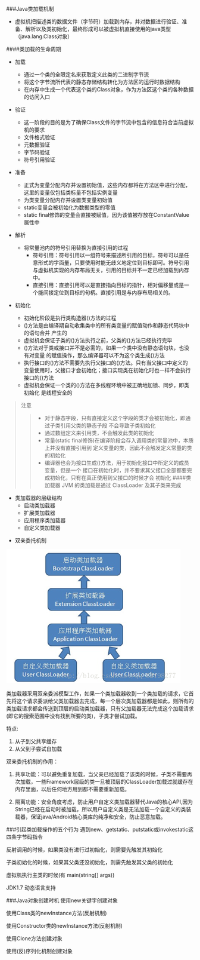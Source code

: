 ###Java类加载机制
- 虚拟机把描述类的数据文件（字节码）加载到内存，并对数据进行验证、准备、解析以及类初始化，最终形成可以被虚拟机直接使用的java类型（java.lang.Class对象）

####类加载的生命周期
* 加载
    * 通过一个类的全限定名来获取定义此类的二进制字节流
    * 将这个字节流所代表的静态存储结构转化为方法区的运行时数据结构
    * 在内存中生成一个代表这个类的Class对象，作为方法区这个类的各种数据的访问入口
* 验证
    * 这一阶段的目的是为了确保Class文件的字节流中包含的信息符合当前虚拟机的要求
    * 文件格式验证
    * 元数据验证
    * 字节码验证
    * 符号引用验证
* 准备
    * 正式为变量分配内存并设置初始值，这些内存都将在方法区中进行分配，这里的变量仅包括类标量不包括实例变量
    * 为类变量分配内存并设置类变量初始值
    * static变量会被初始化为数据类型的零值
    * static final修饰的变量会直接被赋值，因为该值被存放在ConstantValue属性中
* 解析
    * 将常量池内的符号引用替换为直接引用的过程
        * 符号引用：符号引用以一组符号来描述所引用的目标，符号可以是任意形式的字面量，只要使用时能无歧义地定位到目标即可。符号引用与虚拟机实现的内存布局无关，引用的目标并不一定已经加载到内存中。
        * 直接引用：直接引用可以是直接指向目标的指针，相对偏移量或是一个能间接定位到目标的句柄。直接引用是与内存布局相关的。
          
* 初始化
    * 初始化阶段是执行类构造器<clinit>()方法的过程
    * <clinit>()方法是由编译期自动收集类中的所有类变量的赋值动作和静态代码块中的语句合并
    产生的
    * 虚拟机会保证子类的<clinit>()方法执行之前，父类的<clinit>()方法已经执行完毕
    * <clinit>()方法对于类或接口并不是必需的，如果一个类中没有静态语句块，也没有对变量
    的赋值操作，那么编译器可以不为这个类生成<clinit>()方法
    * 执行接口的<clinit>()方法不需要先执行父接口的<clinit>()方法。只有当父接口中定义的
    变量使用时，父接口才会初始化；接口实现类在初始化时也一样不会执行接口的<clinit>()方法
    * 虚拟机会保证一个类的<clinit>()方法在多线程环境中被正确地加锁、同步，即类初始化
    是线程安全的
> 注意
>> * 对于静态字段，只有直接定义这个字段的类才会被初始化，即通过子类引用父类的静态子段
不会导致子类初始化
>> * 通过数组定义来引用类，不会触发此类的初始化
>> * 常量(static final修饰)在编译阶段会存入调用类的常量池中，本质上并没有直接引用到
定义变量的类，因此不会触发定义常量的类的初始化
>> * 编译器也会为接口生成<clinit>()方法，用于初始化接口中所定义的成员变量，但是一个
接口在初始化时，并不要求其父接口全部都要完成初始化，只有在真正使用到父接口的时候才会
初始化
####类加载器
JVM 的类加载是通过 ClassLoader 及其子类来完成

* 类加载器的层级结构
    * 启动类加载器
    * 扩展类加载器
    * 应用程序类加载器
    * 自定义类加载器
    

- 双亲委托机制

![](双亲委托机制图.png)

类加载器采用双亲委派模型工作，如果一个类加载器收到一个类加载的请求，它首先将这个请求委派给父类加载器去完成，每一个层次类加载器都是如此，则所有的类加载请求都会传送到顶层的启动类加载器，只有父加载器无法完成这个加载请求(即它的搜索范围中没有找到所要的类)，子类才尝试加载。

特点:

1. 从子到父共享缓存
2. 从父到子尝试自加载

双亲委托机制的作用：

1. 共享功能：可以避免重复加载，当父亲已经加载了该类的时候，子类不需要再次加载，一些Framework层级的类一旦被顶层的ClassLoader加载过就缓存在内存里面，以后任何地方用到都不需要重新加载。

2. 隔离功能：安全角度考虑，防止用户自定义类加载器替代Java的核心API,因为String已经在启动时被加载，所以用户自定义类是无法加载一个自定义的类装载器，保证java/Android核心类库的纯净和安全，防止恶意加载。


###引起类加载操作的五个行为
遇到new、getstatic、putstatic或invokestatic这四条字节码指令

反射调用的时候，如果类没有进行过初始化，则需要先触发其初始化

子类初始化的时候，如果其父类还没初始化，则需先触发其父类的初始化

虚拟机执行主类的时候(有 main(string[] args))

JDK1.7 动态语言支持

###Java对象创建时机
使用new关键字创建对象

使用Class类的newInstance方法(反射机制)

使用Constructor类的newInstance方法(反射机制)

使用Clone方法创建对象

使用(反)序列化机制创建对象